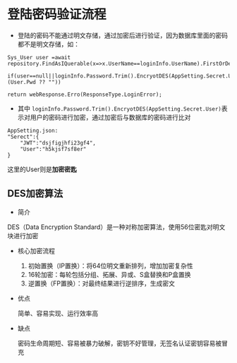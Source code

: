 # 登陆密码验证流程
- 登陆的密码不能通过明文存储，通过加密后进行验证，因为数据库里面的密码都不是明文存储，如：

```
Sys_User user =await repository.FindAsIQuerable(x=>x.UserName==loginInfo.UserName).FirstOrDefaultAsync();

if(user==null||loginInfo.Password.Trim().EncryotDES(AppSetting.Secret.User)!=(User.Pwd ?? ""))

return webResponse.Erro(ResponseType.LoginError);

```

- 其中 ` loginInfo.Password.Trim().EncryotDES(AppSetting.Secret.User) `表示对用户的密码进行加密，通过加密后与数据库的密码进行比对

```
AppSetting.json:
"Serect":{
    "JWT":"dsjfigjhfi23gf4",
    "User":"h5kjsf7sf8er"
}
```

这里的User则是**加密密匙**

## DES加密算法
- 简介

DES（Data Encryption Standard）是一种对称加密算法，使用56位密匙对明文块进行加密

- 核心加密流程

    1. 初始置换（IP置换）：将64位明文重新排列，增加加密复杂性
    2. 16轮加密：每轮包括分组、拓展、异或、S盒替换和P盒置换
    3. 逆置换（FP置换）：对最终结果进行逆排序，生成密文
- 优点

  简单、容易实现、运行效率高

- 缺点

  密码生命周期短、容易被暴力破解，密钥不好管理，无签名认证密钥容易被冒充
